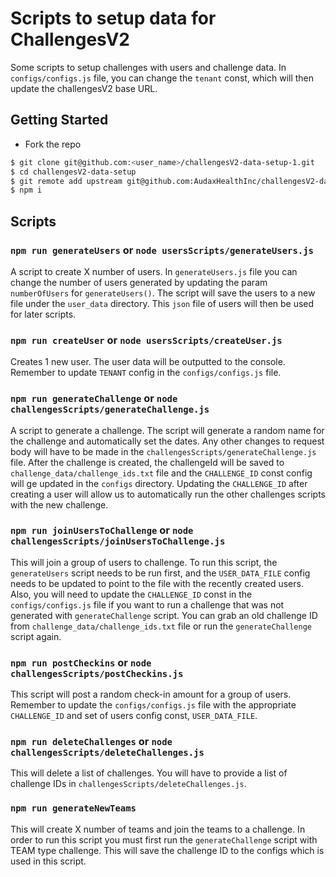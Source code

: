 # Scripts to setup data for ChallengesV2

Some scripts to setup challenges with users and challenge data. In `configs/configs.js` file, you can change the `tenant` const, which will then update the challengesV2 base URL.

## Getting Started

- Fork the repo

```bash
$ git clone git@github.com:<user_name>/challengesV2-data-setup-1.git
$ cd challengesV2-data-setup
$ git remote add upstream git@github.com:AudaxHealthInc/challengesV2-data-setup.git
$ npm i
```

## Scripts

### `npm run generateUsers` or `node usersScripts/generateUsers.js `
A script to create X number of users. In `generateUsers.js` file you can change the number of users generated by updating the param `numberOfUsers` for `generateUsers()`. The script will save the users to a new file under the `user_data` directory. This `json` file of users will then be used for later scripts.

### `npm run createUser` or `node usersScripts/createUser.js`
Creates 1 new user. The user data will be outputted to the console. Remember to update `TENANT` config in the `configs/configs.js` file.

### `npm run generateChallenge` or `node challengesScripts/generateChallenge.js`
A script to generate a challenge. The script will generate a random name for the challenge and automatically set the dates. Any other changes to request body will have to be made in the `challengesScripts/generateChallenge.js` file. After the challenge is created, the challengeId will be saved to `challenge_data/challenge_ids.txt` file and the `CHALLENGE_ID` const config will ge updated in the `configs` directory. Updating the `CHALLENGE_ID` after creating a user will allow us to automatically run the other challenges scripts with the new challenge.  

### `npm run joinUsersToChallenge` or `node challengesScripts/joinUsersToChallenge.js`
This will join a group of users to challenge. To run this script, the `generateUsers` script needs to be run first, and the `USER_DATA_FILE` config needs to be updated to point to the file with the recently created users. Also, you will need to update the `CHALLENGE_ID` const in the `configs/configs.js` file if you want to run a challenge that was not generated with `generateChallenge` script. You can grab an old challenge ID from `challenge_data/challenge_ids.txt` file or run the `generateChallenge` script again.

### `npm run postCheckins` or `node challengesScripts/postCheckins.js`
This script will post a random check-in amount for a group of users. Remember to update the `configs/configs.js` file with the appropriate `CHALLENGE_ID` and set of users config const, `USER_DATA_FILE`.

### `npm run deleteChallenges` or `node challengesScripts/deleteChallenges.js`
This will delete a list of challenges. You will have to provide a list of challenge IDs in `challengesScripts/deleteChallenges.js`.

### `npm run generateNewTeams`
This will create X number of teams and join the teams to a challenge. In order to run this script you must first run the `generateChallenge` script with TEAM type challenge. This will save the challenge ID to the configs which is used in this script.
